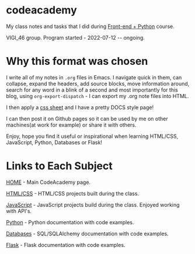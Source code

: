 # codeacademy

My class notes and tasks that I did during [Front-end +
Python](https://vigi.lt/wp-content/uploads/2022/04/Frontend_Python.pdf)
course.

VIGI_46 group. Program started - 2022-07-12 -- ongoing.

# Why this format was chosen

I write all of my notes in `.org` files in Emacs. I navigate quick in
them, can collapse, expand the headers, add source blocks, move
information around, search for any word in a blink of a second and
most importantly for this blog, using `org-export-dispatch` - I can
export my .org note files into HTML.

I then apply a [css
sheet](https://github.com/fniessen/org-html-themes) and I have a
pretty DOCS style page!

I can then post it on Github pages so it can be used by me on other
machines(at work for example) or share it with others.

Enjoy, hope you find it useful or inspirational when learning
HTML/CSS, JavaScript, Python, Databases or Flask!

# Links to Each Subject

[HOME](https://arvydas.dev/codeacademy/) - Main CodeAcademy page.

[HTML/CSS](https://arvydas.dev/codeacademy/html_css/index.html) -
HTML/CSS projects built during the class.

[JavaScript](https://arvydas.dev/codeacademy/javascript/index.html) -
JavaScript projects build during the class. Enjoyed working with API's.

[Python](https://arvydas.dev/codeacademy/databases/index.html) -
Python documentation with code examples.

[Databases](https://arvydas.dev/codeacademy/python/index.html) -
SQL/SQLAlchemy documentation with code examples.

[Flask](https://arvydas.dev/codeacademy/flask/index.html) -
Flask documentation with code examples.
